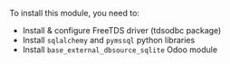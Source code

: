 To install this module, you need to:

  - Install & configure FreeTDS driver (tdsodbc package)
  - Install `sqlalchemy` and `pymssql` python libraries
  - Install `base_external_dbsource_sqlite` Odoo module
